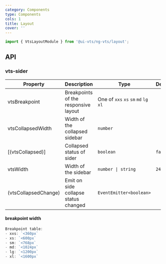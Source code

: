 ```yaml
---
category: Components
type: Components
cols: 1
title: Layout
cover: ''
---
```


```ts
import { VtsLayoutModule } from '@ui-vts/ng-vts/layout';
```

## API

### vts-sider

| Property | Description | Type | Default |
| -------- | ----------- | ---- | ------- |
| vtsBreakpoint | Breakpoints of the responsive layout | One of `xxs` `xs` `sm` `md` `lg` `xl` |  |
| vtsCollapsedWidth | Width of the collapsed sidebar | `number` | |
| [(vtsCollapsed)] | Collapsed status of sider | `boolean` | `false` |
| vtsWidth | Width of the sidebar | `number \| string` | `240` |
| (vtsCollapsedChange) | Emit on side collapse status changed | `EventEmitter<boolean>` | |

#### breakpoint width

```js
Breakpoint table:
- xxs: `<360px`
- xs: `<600px`
- sm: `<768px`
- md: `<1024px`
- lg: `<1200px`
- xl: `<1600px`
```

